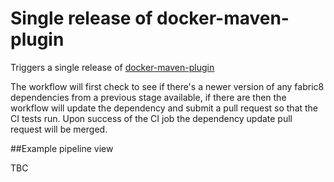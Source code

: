 # Single release of docker-maven-plugin

Triggers a single release of [docker-maven-plugin](https://github.com/fabric8io/docker-maven-plugin)

The workflow will first check to see if there's a newer version of any fabric8 dependencies from a previous stage available, if there are then the workflow will update the dependency and submit a pull request so that the CI tests run.  Upon success of the CI job the dependency update pull request will be merged.

##Example pipeline view

TBC
